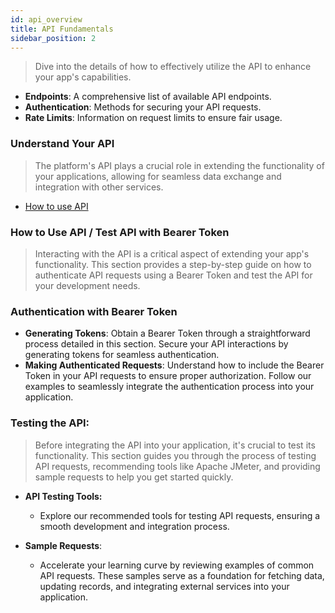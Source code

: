 ```yaml
---
id: api_overview
title: API Fundamentals
sidebar_position: 2
---
```


> Dive into the details of how to effectively utilize the API to enhance your app's capabilities.

- **Endpoints**: A comprehensive list of available API endpoints.
- **Authentication**: Methods for securing your API requests.
- **Rate Limits**: Information on request limits to ensure fair usage.

### Understand Your API

> The platform's API plays a crucial role in extending the functionality of your applications, allowing for seamless data exchange and integration with other services.

- [How to use API](../User%20Guide/api-testing.md)

### How to Use API / Test API with Bearer Token

> Interacting with the API is a critical aspect of extending your app's functionality. This section provides a step-by-step guide on how to authenticate API requests using a Bearer Token and test the API for your development needs.

### Authentication with Bearer Token

- **Generating Tokens**: Obtain a Bearer Token through a straightforward process detailed in this section. Secure your API interactions by generating tokens for seamless authentication.
- **Making Authenticated Requests**: Understand how to include the Bearer Token in your API requests to ensure proper authorization. Follow our examples to seamlessly integrate the authentication process into your application.

### Testing the API:

> Before integrating the API into your application, it's crucial to test its functionality. This section guides you through the process of testing API requests, recommending tools like Apache JMeter, and providing sample requests to help you get started quickly.

- **API Testing Tools:**

  - Explore our recommended tools for testing API requests, ensuring a smooth development and integration process.

- **Sample Requests**:
  - Accelerate your learning curve by reviewing examples of common API requests. These samples serve as a foundation for fetching data, updating records, and integrating external services into your application.

